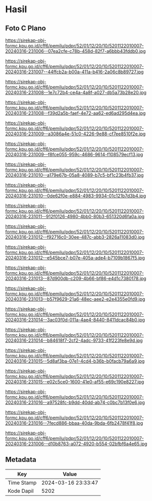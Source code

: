 # Hasil

## Foto C Plano

https://sirekap-obj-formc.kpu.go.id/cff6/pemilu/pdpr/52/01/12/20/10/5201122010007-20240316-231006--07ea2cfe-c78b-458d-82f7-a6bbb43fddb0.jpg

https://sirekap-obj-formc.kpu.go.id/cff6/pemilu/pdpr/52/01/12/20/10/5201122010007-20240316-231007--44ffcb2a-b00a-411a-b416-2a06c8b89727.jpg

https://sirekap-obj-formc.kpu.go.id/cff6/pemilu/pdpr/52/01/12/20/10/5201122010007-20240316-231008--1e7c72b4-ce4a-4a8f-a027-db5a73b28e20.jpg

https://sirekap-obj-formc.kpu.go.id/cff6/pemilu/pdpr/52/01/12/20/10/5201122010007-20240316-231008--f39d2a5b-faef-4e72-aa62-ed6ad295d4ea.jpg

https://sirekap-obj-formc.kpu.go.id/cff6/pemilu/pdpr/52/01/12/20/10/5201122010007-20240316-231009--a3086a4e-51c0-4226-9e88-cf7ee8510f2e.jpg

https://sirekap-obj-formc.kpu.go.id/cff6/pemilu/pdpr/52/01/12/20/10/5201122010007-20240316-231009--f8fce055-959c-4686-9614-f108579ecf13.jpg

https://sirekap-obj-formc.kpu.go.id/cff6/pemilu/pdpr/52/01/12/20/10/5201122010007-20240316-231010--a179e67b-05a8-4089-b7c5-bf1c23b4fb37.jpg

https://sirekap-obj-formc.kpu.go.id/cff6/pemilu/pdpr/52/01/12/20/10/5201122010007-20240316-231010--0de62f0e-e884-4983-9934-01c121b7d3b4.jpg

https://sirekap-obj-formc.kpu.go.id/cff6/pemilu/pdpr/52/01/12/20/10/5201122010007-20240316-231011--912f0126-4980-4bb0-80b3-651320d6fa0a.jpg

https://sirekap-obj-formc.kpu.go.id/cff6/pemilu/pdpr/52/01/12/20/10/5201122010007-20240316-231012--f92716c0-30ee-487c-abb3-2826a11083d0.jpg

https://sirekap-obj-formc.kpu.go.id/cff6/pemilu/pdpr/52/01/12/20/10/5201122010007-20240316-231012--e545bce7-b07e-405a-ade4-b7109b1867f5.jpg

https://sirekap-obj-formc.kpu.go.id/cff6/pemilu/pdpr/52/01/12/20/10/5201122010007-20240316-231013--87d900db-c209-4b66-bf86-e4d1c7380178.jpg

https://sirekap-obj-formc.kpu.go.id/cff6/pemilu/pdpr/52/01/12/20/10/5201122010007-20240316-231013--b57f9629-21a6-48ec-aee2-e2e4355e0fd9.jpg

https://sirekap-obj-formc.kpu.go.id/cff6/pemilu/pdpr/52/01/12/20/10/5201122010007-20240316-231014--3ac03f0d-011a-4ae4-8440-8411dcac84b0.jpg

https://sirekap-obj-formc.kpu.go.id/cff6/pemilu/pdpr/52/01/12/20/10/5201122010007-20240316-231014--b84618f7-2cf2-4adc-9733-41f223fe8e9d.jpg

https://sirekap-obj-formc.kpu.go.id/cff6/pemilu/pdpr/52/01/12/20/10/5201122010007-20240316-231015--5d8af3ba-07e1-4cd4-b36b-b0facb79a6a9.jpg

https://sirekap-obj-formc.kpu.go.id/cff6/pemilu/pdpr/52/01/12/20/10/5201122010007-20240316-231015--e02c5ce0-1600-41e0-af55-e69c190e8227.jpg

https://sirekap-obj-formc.kpu.go.id/cff6/pemilu/pdpr/52/01/12/20/10/5201122010007-20240316-231016--a97528fc-b9dd-40dd-ab74-c0bc7b13f0e6.jpg

https://sirekap-obj-formc.kpu.go.id/cff6/pemilu/pdpr/52/01/12/20/10/5201122010007-20240316-231016--7fecd886-bbaa-40da-9bda-6fb2478f41f8.jpg

https://sirekap-obj-formc.kpu.go.id/cff6/pemilu/pdpr/52/01/12/20/10/5201122010007-20240316-231006--d10b8763-a072-4920-b554-02bfbf6a4e65.jpg


## Metadata

| Key        | Value               |
| ---------- | ------------------- |
| Time Stamp | 2024-03-16 23:33:47 |
| Kode Dapil | 5202                |



